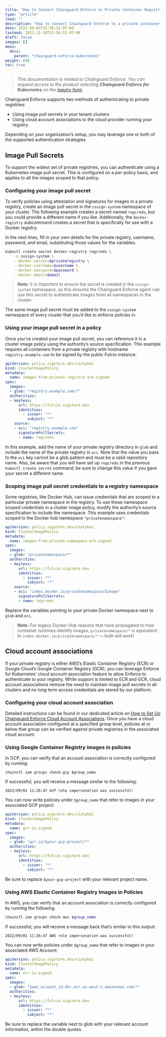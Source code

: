 ```yaml
---
title: "How to Connect Chainguard Enforce to Private Container Registries"
type: "article"
lead: ""
description: "How to connect Chainguard Enforce to a private container registry"
date: 2022-09-02T15:56:52-07:00
lastmod: 2022-11-18T15:56:52-07:00
draft: false
images: []
menu:
  docs:
    parent: "chainguard-enforce-kubernetes"
weight: 690
toc: true
---
```


> _This documentation is related to Chainguard Enforce. You can request access to the product selecting **Chainguard Enforce for Kubernetes** on the [inquiry form](https://www.chainguard.dev/get-demo?utm_source=docs)._

Chainguard Enforce supports two methods of authenticating to private registries:

- Using image pull secrets in your tenant clusters
- Using cloud account associations to the cloud provider running your registry

Depending on your organization’s setup, you may leverage one or both of the supported authentication strategies.

## Image Pull Secrets

To support the widest set of private registries, you can authenticate using a Kubernetes image pull secret. This is configured on a per-policy basis, and applies to all the images scoped to that policy. 

### Configuring your image pull secret

To verify policies using attestation and signatures for images in a private registry, create an image pull secret in the `cosign-system` namespace of your cluster. The following example creates a secret named `regcreds`, but you could provide a different name if you like. Additionally, the `docker-registry` subcommand creates a secret that is specifically for use with a Docker registry.

In the next lines, fill in your own details for the private registry, username, password, and email, substituting those values for the variables.


```sh
kubectl create secret docker-registry regcreds \
    -n cosign-system \
    --docker-server=$privateregistry \
    --docker-username=$username \
    --docker-password=$password \
    --docker-email=$email
```

> **Note**: It is important to ensure the secret is created in the `cosign-system` namespace, as this ensures the Chainguard Enforce agent can use this secret to authenticate images from all namespaces in the cluster.

The same image pull secret must be added to the `cosign-system` namespace of every cluster that you’d like to enforce policies in.

### Using your image pull secret in a policy

Once you’ve created your image pull secret, you can reference it in a cluster image policy using the authority’s source specification. This example requires all containers from a private registry with hostname `registry.example.com` to be signed by the public Fulcio instance:

```yaml
apiVersion: policy.sigstore.dev/v1alpha1
kind: ClusterImagePolicy
metadata:
  name: images-from-private-registry-are-signed
spec:
  images:
  - glob: "registry.example.com/*"
  authorities:
  - keyless:
      url: https://fulcio.sigstore.dev
      identities:
        - issuer: "*"
          subject: "*"
    source:
    - oci: "registry.example.com"
      signaturePullSecrets:
      - name: regcreds
```

In this example, add the name of your private registry directory in `glob` and include the name of the private registry in `oci`. Note that the value you pass to the `oci` key cannot be a glob pattern and must be a valid repository name. Also, be aware that you will have set up `regcreds` in the previous `kubectl create secret` command; be sure to change this value if you gave your secret a different name.


### Scoping image pull secret credentials to a registry namespace

Some registries, like Docker Hub, can issue credentials that are scoped to a particular private namespace in the registry. To use these namespace scoped credentials in a cluster image policy, modify the authority’s source specification to include the namespace. This example uses credentials scoped to the Docker hub namespace `"privatenamespace"`:

```yaml
apiVersion: policy.sigstore.dev/v1alpha1
kind: ClusterImagePolicy
metadata:
  name: images-from-private-namespace-are-signed
spec:
  images:
  - glob: "privatenamespace/*"
  authorities:
  - keyless:
      url: https://fulcio.sigstore.dev
      identities:
        - issuer: "*"
          subject: "*"
    source:
    - oci: "index.docker.io/privatenamespace/$image"
      signaturePullSecrets:
      - name: regcreds
```

Replace the variables pointing to your private Docker namespace next to `glob` and `oci`. 

> **Note**: For legacy Docker Hub reasons that have propagated to how container runtimes identify images, `privatenamespace/*` is equivalent to `index.docker.io/privatenamespace/*` — both will work!

## Cloud account associations

If your private registry is either AWS’s Elastic Container Registry (ECR) or Google Cloud’s Google Container Registry (GCR), you can leverage Enforce for Kubernetes’ cloud account association feature to allow Enforce to authenticate to your registry. While support is limited to ECR and GCR, cloud account associations remove the need to maintain image pull secrets in all clusters and no long term access credentials are stored by our platform.

### Configuring your cloud account association

Detailed instructions can be found in our dedicated article on [How to Set Up Chainguard Enforce Cloud Account Associations](../cloud-account-associations). Once you have a cloud account association configured at a specified group level, policies at or below that group can be verified against private registries in the associated cloud account. 

### Using Google Container Registry images in policies

In GCP, you can verify that an account association is correctly configured by running:

```
chainctl iam groups check-gcp $group_name
```

If successful, you will receive a message similar to the following:

```
2022/09/01 11:26:47 GCP role impersonation was successful!
```

You can now write policies under `$group_name` that refer to images in your associated GCP project:

```yaml
apiVersion: policy.sigstore.dev/v1alpha1
kind: ClusterImagePolicy
metadata:
  name: gcr-is-signed
spec:
  images:
  - glob: "gcr.io/$your-gcp-project/*"
  authorities:
  - keyless:
      url: https://fulcio.sigstore.dev
      identities:
        - issuer: "*"
          subject: "*"
```

Be sure to replace `$your-gcp-project` with your relevant project name. 

### Using AWS Elastic Container Registry Images in Policies

In AWS, you can verify that an account association is correctly configured by running the following.

```sh
chainctl iam groups check-aws $group_name
```

If successful, you will receive a message back that’s similar to this output:

```
2022/09/01 11:26:47 AWS role impersonation was successful!
```

You can now write policies under `$group_name` that refer to images in your associated AWS Account:

```yaml
apiVersion: policy.sigstore.dev/v1alpha1
kind: ClusterImagePolicy
metadata:
  name: ecr-is-signed
spec:
  images:
  - glob: "$aws_account_id.dkr.ecr.us-west-2.amazonaws.com/*"
  authorities:
  - keyless:
      url: https://fulcio.sigstore.dev
      identities:
        - issuer: "*"
          subject: "*"
```

Be sure to replace the variable next to glob with your relevant account information, within the double quotes.
